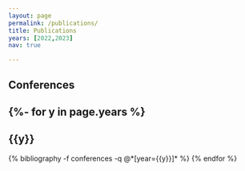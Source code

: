 ```yaml
---
layout: page
permalink: /publications/
title: Publications
years: [2022,2023]
nav: true

---
```

<!-- _pages/publications.md -->
<div class="publications">

<h2>Conferences<h2> 
{%- for y in page.years %}
  <h2 class="year">{{y}}</h2>
  {% bibliography -f conferences -q @*[year={{y}}]* %}
{% endfor %}

